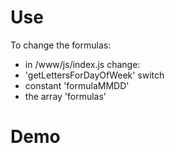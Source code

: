 # Use
To change the formulas:
- in /www/js/index.js
change:
- 'getLettersForDayOfWeek' switch
- constant 'formulaMMDD'
- the array 'formulas'

# Demo
